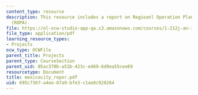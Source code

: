 ```yaml
---
content_type: resource
description: This resource includes a report on Regioanl Operation Planning and Architecture
  (ROPA).
file: https://ol-ocw-studio-app-qa.s3.amazonaws.com/courses/1-212j-an-introduction-to-intelligent-transportation-systems-spring-2005/695c7367a4ee87a9bfe3c1ae8c928264_mexicocity_repor.pdf
file_type: application/pdf
learning_resource_types:
- Projects
ocw_type: OCWFile
parent_title: Projects
parent_type: CourseSection
parent_uid: 05ac370b-a51b-423c-e469-6d9ea55cee69
resourcetype: Document
title: mexicocity_repor.pdf
uid: 695c7367-a4ee-87a9-bfe3-c1ae8c928264
---
```

